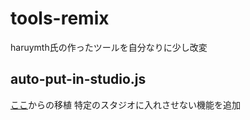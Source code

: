 # tools-remix
haruymth氏の作ったツールを自分なりに少し改変

## auto-put-in-studio.js
[ここ](https://github.com/haruymth/haruymth.github.io/tree/main/scripts/codes)からの移植
特定のスタジオに入れさせない機能を追加
